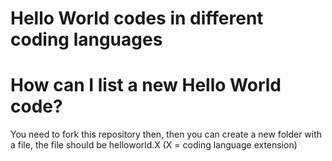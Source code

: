 # Hello World codes in  different coding languages

# How can I list a new Hello World code?

You need to fork this repository then, then you can create a new folder with a file, the file should be helloworld.X (X = coding language extension)

